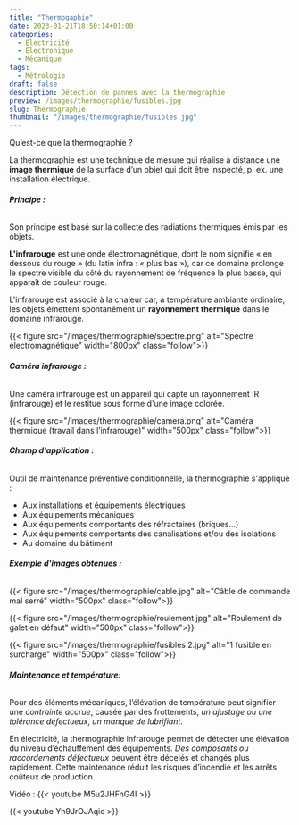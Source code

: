 ```yaml
---
title: "Thermogaphie"
date: 2023-01-21T18:50:14+01:00
categories:
  - Electricité
  - Electronique
  - Mécanique
tags:
  - Métrologie
draft: false
description: Détection de pannes avec la thermographie
preview: /images/thermographie/fusibles.jpg
slug: Thermographie
thumbnail: "/images/thermographie/fusibles.jpg"
---
```


Qu’est-ce que la thermographie ?

La thermographie est une technique de mesure qui réalise à distance une **image thermique** de la surface d’un objet qui doit être inspecté, p. ex. une installation électrique.<!--more--> 

###### __Principe :__

Son principe est basé sur la collecte des radiations thermiques émis par les objets.

**L'infrarouge** est une onde électromagnétique, dont le nom signifie « en dessous du rouge » (du latin infra : « plus bas »), car ce domaine prolonge le spectre visible du côté du rayonnement de fréquence la plus basse, qui apparaît de couleur rouge.

L'infrarouge est associé à la chaleur car, à température ambiante ordinaire, les objets émettent spontanément un **rayonnement thermique** dans le domaine infrarouge.

{{< figure src="/images/thermographie/spectre.png" alt="Spectre électromagnétique" width="800px" class="follow">}}


###### __Caméra infrarouge :__

Une caméra infrarouge est un appareil qui capte un rayonnement IR (infrarouge) et le restitue sous forme d'une image colorée.

{{< figure src="/images/thermographie/camera.png" alt="Caméra thermique (travail dans l’infrarouge)" width="500px" class="follow">}}

###### __Champ d'application :__

Outil de maintenance préventive conditionnelle, la thermographie s'applique :

- Aux installations et équipements électriques
- Aux équipements mécaniques
- Aux équipements comportants des réfractaires (briques...)
- Aux équipements comportants des canalisations et/ou des isolations
- Au domaine du bâtiment

###### __Exemple d'images obtenues :__

{{< figure src="/images/thermographie/cable.jpg" alt="Câble de commande mal serré" width="500px" class="follow">}}

{{< figure src="/images/thermographie/roulement.jpg" alt="Roulement de galet en défaut" width="500px" class="follow">}}

{{< figure src="/images/thermographie/fusibles 2.jpg" alt="1 fusible en surcharge" width="500px" class="follow">}}

###### __Maintenance et température:__

Pour des éléments mécaniques, l’élévation de température peut signifier une *contrainte accrue*, causée par des frottements, *un ajustage ou une tolérance défectueux*, *un manque de lubrifiant*.

En électricité, la thermographie infrarouge permet de détecter une élévation du niveau d’échauffement des équipements. *Des composants ou raccordements défectueux* peuvent être décelés et changés plus rapidement. Cette maintenance réduit les risques d’incendie et les arrêts coûteux de production.

Vidéo :
{{< youtube M5u2JHFnG4I >}}

{{< youtube Yh9JrOJAqic >}}
